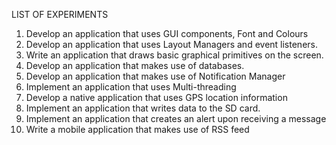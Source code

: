 LIST OF EXPERIMENTS
1. Develop an application that uses GUI components, Font and Colours
2. Develop an application that uses Layout Managers and event listeners.
3. Write an application that draws basic graphical primitives on the screen.
4. Develop an application that makes use of databases.
5. Develop an application that makes use of Notification Manager
6. Implement an application that uses Multi-threading
7. Develop a native application that uses GPS location information
8. Implement an application that writes data to the SD card.
9. Implement an application that creates an alert upon receiving a message
10. Write a mobile application that makes use of RSS feed
